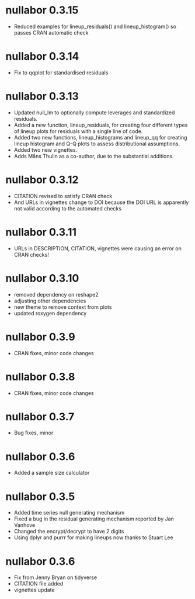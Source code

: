 # nullabor 0.3.15

* Reduced examples for lineup_residuals() and lineup_histogram() so passes CRAN automatic check

# nullabor 0.3.14

* Fix to qqplot for standardised residuals

# nullabor 0.3.13

- Updated null_lm to optionally compute leverages and standardized residuals.
- Added a new function, lineup_residuals, for creating four different types of lineup plots for residuals with a single line of code.
- Added two new functions, lineup_histograms and lineup_qq for creating lineup histogram and Q-Q plots to assess distributional assumptions.
- Added two new vignettes.
- Adds Måns Thulin as a co-author, due to the substantial additions.

# nullabor 0.3.12

- CITATION revised to satisfy CRAN check
- And URLs in vignettes change to DOI because the DOI URL is apparently not valid according to the automated checks

# nullabor 0.3.11

- URLs in DESCRIPTION, CITATION, vignettes were causing an error on CRAN checks!

# nullabor 0.3.10

- removed dependency on reshape2
- adjusting other dependencies
- new theme to remove context from plots
- updated roxygen dependency

# nullabor 0.3.9

- CRAN fixes, minor code changes

# nullabor 0.3.8

- CRAN fixes, minor code changes

# nullabor 0.3.7

- Bug fixes, minor

# nullabor 0.3.6

- Added a sample size calculator

# nullabor 0.3.5

- Added time series null generating mechanism
- Fixed a bug in the residual generating mechanism reported by Jan Vanhove
- Changed the encrypt/decrypt to have 2 digits
- Using dplyr and purrr for making lineups now thanks to Stuart Lee

# nullabor 0.3.6

- Fix from Jenny Bryan on tidyverse
- CITATION file added
- vignettes update

